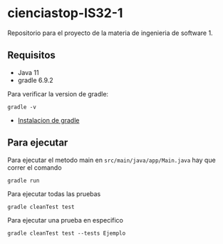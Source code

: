 # cienciastop-IS32-1
Repositorio para el proyecto de la materia de ingenieria de software 1.

## Requisitos
- Java 11
- gradle 6.9.2

Para verificar la version de gradle:

```shell
gradle -v
```

- [Instalacion de gradle](https://youtu.be/v7bbKhYCL0o)

## Para ejecutar 

Para ejecutar el metodo main en `src/main/java/app/Main.java` hay que correr el comando

```shell
gradle run
```

Para ejecutar todas las pruebas

```shell
gradle cleanTest test 
```

Para ejecutar una prueba en especifico


```shell
gradle cleanTest test --tests Ejemplo
``` 

